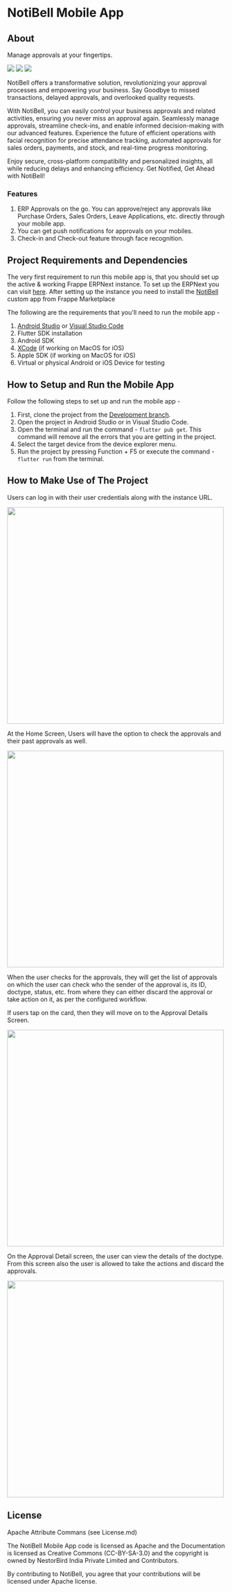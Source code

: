 # NotiBell Mobile App

## About
Manage approvals at your fingertips.

<img src="https://img.shields.io/badge/Flutter-02569B?style=for-the-badge&logo=flutter&logoColor=white" />
<img src="https://img.shields.io/badge/Android-3DDC84?style=for-the-badge&logo=android&logoColor=white" /> 
<img src="https://img.shields.io/badge/iOS-000000?style=for-the-badge&logo=ios&logoColor=white" />

NotiBell offers a transformative solution, revolutionizing your approval processes and empowering your business. Say Goodbye to missed transactions, delayed approvals, and overlooked quality requests.

With NotiBell, you can easily control your business approvals and related activities, ensuring you never miss an approval again. Seamlessly manage approvals, streamline check-ins, and enable informed decision-making with our advanced features.
Experience the future of efficient operations with facial recognition for precise attendance tracking, automated approvals for sales orders, payments, and stock, and real-time progress monitoring.

Enjoy secure, cross-platform compatibility and personalized insights, all while reducing delays and enhancing efficiency.
Get Notified, Get Ahead with NotiBell!

### Features
1. ERP Approvals on the go. You can approve/reject any approvals like Purchase Orders, Sales Orders, Leave Applications, etc. directly through your mobile app.
2. You can get push notifications for approvals on your mobiles.
3. Check-in and Check-out feature through face recognition.


## Project Requirements and Dependencies

The very first requirement to run this mobile app is, that you should set up the active & working Frappe ERPNext instance. To set up the ERPNext you can visit [here](https://github.com/frappe/erpnext#readme).
After setting up the instance you need to install the [NotiBell](https://frappecloud.com/marketplace/apps/notibell) custom app from Frappe Marketplace

The following are the requirements that you'll need to run the mobile app - 

1. [Android Studio](https://developer.android.com/studio) or [Visual Studio Code](https://code.visualstudio.com/)
2. Flutter SDK installation
3. Android SDK
4. [XCode](https://developer.apple.com/xcode/) (if working on MacOS for iOS)
5. Apple SDK (if working on MacOS for iOS)
6. Virtual or physical Android or iOS Device for testing

## How to Setup and Run the Mobile App

Follow the following steps to set up and run the mobile app -

1. First, clone the project from the [Development branch](https://github.com/nestorbird/NotiBell/tree/Development).
2. Open the project in Android Studio or in Visual Studio Code.
3. Open the terminal and run the command - ```flutter pub get```. This command will remove all the errors that you are getting in the project.
4. Select the target device from the device explorer menu.
5. Run the project by pressing Function + F5 or execute the command - ```flutter run``` from the terminal.

## How to Make Use of The Project

Users can log in with their user credentials along with the instance URL. 

<a href="https://github.com/nestorbird/NotiBell/assets/145128044/a8537d90-26fe-4d51-91b8-e076a6c7ca05" target="blank"><img align="center" src="https://github.com/nestorbird/NotiBell/assets/145128044/a8537d90-26fe-4d51-91b8-e076a6c7ca05" height="500" /></a>

At the Home Screen, Users will have the option to check the approvals and their past approvals as well.

<a href="https://github.com/nestorbird/NotiBell/assets/145128044/eb57f4a6-b308-4e50-9cfa-d69024423398" target="blank"><img align="center" src="https://github.com/nestorbird/NotiBell/assets/145128044/eb57f4a6-b308-4e50-9cfa-d69024423398" height="500" /></a>

When the user checks for the approvals, they will get the list of approvals on which the user can check who the sender of the approval is, its ID, doctype, status, etc. from where they can either discard the approval or take action on it, as per the configured workflow.

If users tap on the card, then they will move on to the Approval Details Screen.

<a href="https://github.com/nestorbird/NotiBell/assets/145128044/1e2fb173-7443-4d4a-8cef-bee84eb4d657" target="blank"><img align="center" src="https://github.com/nestorbird/NotiBell/assets/145128044/1e2fb173-7443-4d4a-8cef-bee84eb4d657" height="500" /></a>

On the Approval Detail screen, the user can view the details of the doctype. From this screen also the user is allowed to take the actions and discard the approvals.

<a href="https://github.com/nestorbird/NotiBell/assets/145128044/359ef054-01b4-422e-9547-89911ae2aee5" target="blank"><img align="center" src="https://github.com/nestorbird/NotiBell/assets/145128044/359ef054-01b4-422e-9547-89911ae2aee5" height="500" /></a>

## License
Apache Attribute Commans (see License.md)

The NotiBell Mobile App code is licensed as Apache and the Documentation is licensed as Creative Commons (CC-BY-SA-3.0) and the copyright is owned by NestorBird India Private Limited and Contributors.

By contributing to NotiBell, you agree that your contributions will be licensed under Apache license.
